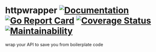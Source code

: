 # httpwrapper [![Documentation](https://godoc.org/github.com/induzo/httpwrapper?status.svg)](http://godoc.org/github.com/induzo/httpwrapper) [![Go Report Card](https://goreportcard.com/badge/github.com/induzo/httpwrapper)](https://goreportcard.com/report/github.com/induzo/httpwrapper) [![Coverage Status](https://coveralls.io/repos/github/induzo/httpwrapper/badge.svg?branch=)](https://coveralls.io/github/induzo/httpwrapper?branch=main) [![Maintainability](https://api.codeclimate.com/v1/badges/163ea119e152dab7c834/maintainability)](https://codeclimate.com/github/induzo/httpwrapper/maintainability)

wrap your API to save you from boilerplate code
